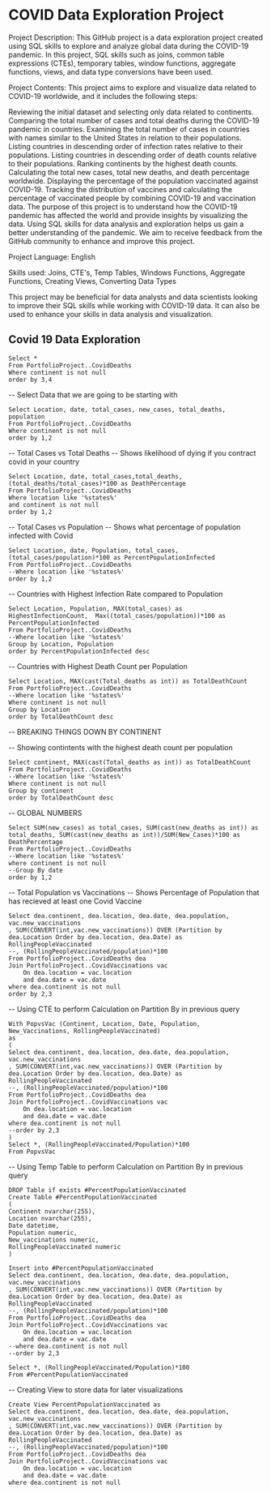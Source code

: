 # COVID Data Exploration Project

Project Description:
This GitHub project is a data exploration project created using SQL skills to explore and analyze global data during the COVID-19 pandemic. In this project, SQL skills such as joins, common table expressions (CTEs), temporary tables, window functions, aggregate functions, views, and data type conversions have been used.

Project Contents:
This project aims to explore and visualize data related to COVID-19 worldwide, and it includes the following steps:

Reviewing the initial dataset and selecting only data related to continents.
Comparing the total number of cases and total deaths during the COVID-19 pandemic in countries.
Examining the total number of cases in countries with names similar to the United States in relation to their populations.
Listing countries in descending order of infection rates relative to their populations.
Listing countries in descending order of death counts relative to their populations.
Ranking continents by the highest death counts.
Calculating the total new cases, total new deaths, and death percentage worldwide.
Displaying the percentage of the population vaccinated against COVID-19.
Tracking the distribution of vaccines and calculating the percentage of vaccinated people by combining COVID-19 and vaccination data.
The purpose of this project is to understand how the COVID-19 pandemic has affected the world and provide insights by visualizing the data. Using SQL skills for data analysis and exploration helps us gain a better understanding of the pandemic. We aim to receive feedback from the GitHub community to enhance and improve this project.

Project Language: English

Skills used: Joins, CTE's, Temp Tables, Windows Functions, Aggregate Functions, Creating Views, Converting Data Types

This project may be beneficial for data analysts and data scientists looking to improve their SQL skills while working with COVID-19 data. It can also be used to enhance your skills in data analysis and visualization.

## Covid 19 Data Exploration

```
Select *
From PortfolioProject..CovidDeaths
Where continent is not null 
order by 3,4
```

-- Select Data that we are going to be starting with

```
Select Location, date, total_cases, new_cases, total_deaths, population
From PortfolioProject..CovidDeaths
Where continent is not null 
order by 1,2
```

-- Total Cases vs Total Deaths
-- Shows likelihood of dying if you contract covid in your country
```
Select Location, date, total_cases,total_deaths, (total_deaths/total_cases)*100 as DeathPercentage
From PortfolioProject..CovidDeaths
Where location like '%states%'
and continent is not null 
order by 1,2
```
-- Total Cases vs Population
-- Shows what percentage of population infected with Covid
```
Select Location, date, Population, total_cases,  (total_cases/population)*100 as PercentPopulationInfected
From PortfolioProject..CovidDeaths
--Where location like '%states%'
order by 1,2
```
-- Countries with Highest Infection Rate compared to Population
```
Select Location, Population, MAX(total_cases) as HighestInfectionCount,  Max((total_cases/population))*100 as PercentPopulationInfected
From PortfolioProject..CovidDeaths
--Where location like '%states%'
Group by Location, Population
order by PercentPopulationInfected desc
```
-- Countries with Highest Death Count per Population
```
Select Location, MAX(cast(Total_deaths as int)) as TotalDeathCount
From PortfolioProject..CovidDeaths
--Where location like '%states%'
Where continent is not null 
Group by Location
order by TotalDeathCount desc
```
-- BREAKING THINGS DOWN BY CONTINENT

-- Showing contintents with the highest death count per population
```
Select continent, MAX(cast(Total_deaths as int)) as TotalDeathCount
From PortfolioProject..CovidDeaths
--Where location like '%states%'
Where continent is not null 
Group by continent
order by TotalDeathCount desc
```
-- GLOBAL NUMBERS
```
Select SUM(new_cases) as total_cases, SUM(cast(new_deaths as int)) as total_deaths, SUM(cast(new_deaths as int))/SUM(New_Cases)*100 as DeathPercentage
From PortfolioProject..CovidDeaths
--Where location like '%states%'
where continent is not null 
--Group By date
order by 1,2
```
-- Total Population vs Vaccinations
-- Shows Percentage of Population that has recieved at least one Covid Vaccine
```
Select dea.continent, dea.location, dea.date, dea.population, vac.new_vaccinations
, SUM(CONVERT(int,vac.new_vaccinations)) OVER (Partition by dea.Location Order by dea.location, dea.Date) as RollingPeopleVaccinated
--, (RollingPeopleVaccinated/population)*100
From PortfolioProject..CovidDeaths dea
Join PortfolioProject..CovidVaccinations vac
	On dea.location = vac.location
	and dea.date = vac.date
where dea.continent is not null 
order by 2,3
```
-- Using CTE to perform Calculation on Partition By in previous query
```
With PopvsVac (Continent, Location, Date, Population, New_Vaccinations, RollingPeopleVaccinated)
as
(
Select dea.continent, dea.location, dea.date, dea.population, vac.new_vaccinations
, SUM(CONVERT(int,vac.new_vaccinations)) OVER (Partition by dea.Location Order by dea.location, dea.Date) as RollingPeopleVaccinated
--, (RollingPeopleVaccinated/population)*100
From PortfolioProject..CovidDeaths dea
Join PortfolioProject..CovidVaccinations vac
	On dea.location = vac.location
	and dea.date = vac.date
where dea.continent is not null 
--order by 2,3
)
Select *, (RollingPeopleVaccinated/Population)*100
From PopvsVac
```
-- Using Temp Table to perform Calculation on Partition By in previous query
```
DROP Table if exists #PercentPopulationVaccinated
Create Table #PercentPopulationVaccinated
(
Continent nvarchar(255),
Location nvarchar(255),
Date datetime,
Population numeric,
New_vaccinations numeric,
RollingPeopleVaccinated numeric
)

Insert into #PercentPopulationVaccinated
Select dea.continent, dea.location, dea.date, dea.population, vac.new_vaccinations
, SUM(CONVERT(int,vac.new_vaccinations)) OVER (Partition by dea.Location Order by dea.location, dea.Date) as RollingPeopleVaccinated
--, (RollingPeopleVaccinated/population)*100
From PortfolioProject..CovidDeaths dea
Join PortfolioProject..CovidVaccinations vac
	On dea.location = vac.location
	and dea.date = vac.date
--where dea.continent is not null 
--order by 2,3

Select *, (RollingPeopleVaccinated/Population)*100
From #PercentPopulationVaccinated
```
-- Creating View to store data for later visualizations
```
Create View PercentPopulationVaccinated as
Select dea.continent, dea.location, dea.date, dea.population, vac.new_vaccinations
, SUM(CONVERT(int,vac.new_vaccinations)) OVER (Partition by dea.Location Order by dea.location, dea.Date) as RollingPeopleVaccinated
--, (RollingPeopleVaccinated/population)*100
From PortfolioProject..CovidDeaths dea
Join PortfolioProject..CovidVaccinations vac
	On dea.location = vac.location
	and dea.date = vac.date
where dea.continent is not null
```
